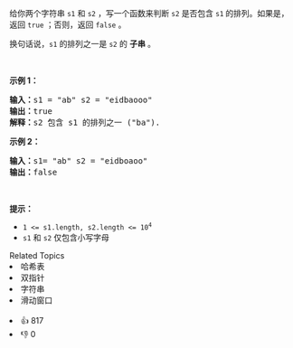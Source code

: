 <p>给你两个字符串&nbsp;<code>s1</code>&nbsp;和&nbsp;<code>s2</code> ，写一个函数来判断 <code>s2</code> 是否包含 <code>s1</code><strong>&nbsp;</strong>的排列。如果是，返回 <code>true</code> ；否则，返回 <code>false</code> 。</p>

<p>换句话说，<code>s1</code> 的排列之一是 <code>s2</code> 的 <strong>子串</strong> 。</p>

<p>&nbsp;</p>

<p><strong>示例 1：</strong></p>

<pre>
<strong>输入：</strong>s1 = "ab" s2 = "eidbaooo"
<strong>输出：</strong>true
<strong>解释：</strong>s2 包含 s1 的排列之一 ("ba").
</pre>

<p><strong>示例 2：</strong></p>

<pre>
<strong>输入：</strong>s1= "ab" s2 = "eidboaoo"
<strong>输出：</strong>false
</pre>

<p>&nbsp;</p>

<p><strong>提示：</strong></p>

<ul>
	<li><code>1 &lt;= s1.length, s2.length &lt;= 10<sup>4</sup></code></li>
	<li><code>s1</code> 和 <code>s2</code> 仅包含小写字母</li>
</ul>
<div><div>Related Topics</div><div><li>哈希表</li><li>双指针</li><li>字符串</li><li>滑动窗口</li></div></div><br><div><li>👍 817</li><li>👎 0</li></div>